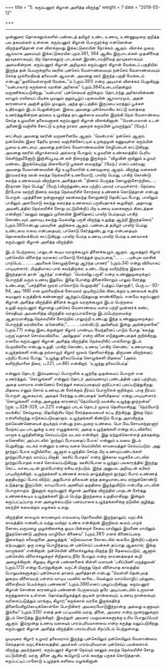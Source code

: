 +++
title = "5. கரும்பனூர் கிழான் அளித்த விருந்து"
weight = 7
date = "2019-05-12"

+++

****
முன்னுரை 
தொகைநூல்களில் பண்டைத் தமிழர் உண்ட உணவு, உண்ணுமுறை குறித்த பல தகவல்கள் உள்ளன. கரும்பனூர் கிழான் பொருநர்க்கு என்னென்ன விருந்தளித்தான் என விளக்குவது இக்கட்டுரையின் நோக்கம் ஆகும். விளக்க முறை ஆய்வாக அமையும் இக்கட்டுரையில் புறம்.381, 384 ஆகிய இருபாடல்கள் முதனிலைத் தரவுகளாகவும்; பிற தொகைநூற் பாடல்கள் இரண்டாம்நிலைத் தரவுகளாகவும் அமைகின்றன.
கரும்பனூர் கிழான் அறிமுகம் 
கரும்பனூர் கிழான் வேங்கடப் பகுதியில் இருந்த தன் பெயருக்குரிய ஊரில் புன்செய் வேளாண்மையும் நன்செய் வேளாண்மையும் செய்த முல்லைநிலத் தலைவன் ஆவான். அவனது ஊர் இருந்த பகுதி வேங்கடம் என்பது;"ஒலிவெள்ளருவி வேங்கட"ம் (புறம்.381) என்ற அடியால் விளக்கம் பெறுகிறது. “வன்பாலாற் கருங்கால் வரகின் அரிகால்” (புறம்.384)உடையதென்றும் வருணிக்கப்படுகிறது. 'வன்பால்' புன்செயைக் குறிக்கும். தொடர்ந்து அரிகாலின்கண் வாழும் எலியைப் பிடிக்க முயலும் குறும்பூழ்ப் பறவையின் ஆரவாரமும், அதன் காரணமாக அஞ்சி ஓடும் முயலும், அந்த ஓட்டத்தில் இருப்பை மரத்துப் பூக்கள் உதிர்வதும் இடம் பெறுகின்றன. இவை அவனது புன்செயாகிய காட்டு வளத்தை உணர்த்துகின்றன.தம்மை உழுவித்த நாடனுக்காக வயலில் இறங்கி நெல் வேளாண்மை செய்த உழவரின் தலைவனாகக் கரும்பனூர் கிழான் விளங்கினான். 		"மென்பாலான் உடன் அணைஇ வஞ்சிக் கோட்டு உறங்கு நாரை அறைக் கரும்பின் பூவருந்தும்" (மேற்.) 









காட்சியும் அவனது ஊரின் வருணனையே ஆகும். 'மென்பால்' நன்செய் ஆகும். நன்செயில் இரை தேரிய நாரை வஞ்சிக்கோட்டில் உறங்குமுன் கணுவுள்ள கரும்பின் பூவை உண்டமை; அவனது நன்செய் வேளாண்மையின் செழிப்பைக் காட்டுகிறது. அவனது ஊரில் விழாக்காலம் அல்லாத போதும்; உழவரின் உண்கலத்தில் பெரிய கெளிற்றுமீனோடு இஞ்சிப்பூவுடன் கள் நிறைந்து இருக்கும். “விழவின் றாயினும் உழவர் மண்டை இருங்கெடிற்று மிசையோடு பூங்கள் வைகுந்து” (மேற்.) எனப் பகர்வது; அவனது மேலாண்மையின் கீழ் உழுவோரின் உணவுமுறை ஆகும்.   விருந்து வகைகள் 
இரவலர்க்கு ஊன் கலந்த நெல்லரிசி உணவோடு; பாலிற் பெய்து, பாகிற் கொண்டு கலந்த உணவையும் விருந்தாக அளித்தான். "நிணம் பெருத்த கொழுஞ்சோற்றிடை …நீர்நாண நெய் பெய்து" (மேற்.)விருந்துண்டமை பற்றிப் புலவர் பாடியுள்ளார். நெய்யை நீர்போல ஊற்றி நிணம் கலந்த நெல்லரிசிச் சோற்றை உண்ணக் கொடுத்தான் என்பது பொருள். புறத்திணை நன்னாகனார் ஊன்கலந்த சோறுண்டு தெவிட்டிய போது; பாலிலும் பாகிலும் அளவோடு கலந்து கரைத்த உணவைப் பருகியதாகக் கூறுகிறார். அதாவது அவனிடத்தில் நெல்லரிசிச் சோறு மட்டுமின்றிப் பிற உணவு வகைகளும் கிடைத்தன என்கிறார்."ஊனும் ஊணும் முனையின் இனிதெனப் பாலிற் பெய்தவும் பாகிற் கொண்டவும் அளவுபு கலந்து மெல்லிது பருகி விருந்து உறுத்து ஆற்றி இருந்தனெம்" (புறம்.381)என்பது புலவரின் அறிக்கை ஆகும். பண்டைத் தமிழர் பாலிற் பெய்து உண்டவை எவை என்பதையும்; பாகொடு சேர்த்துண்டது எது என்பதையும்  தொகையிலக்கியம் காட்டுகிறது.
பாலிற் பெய்த உணவு 
பாலிற் பெய்த உணவாகக் கரும்பனூர் கிழான் அளித்த விருந்தில் 








இடம் பெற்றவை; பாலுடன் கூடிய வரகுக்கூழும் தினைக்கூழும் ஆகும். ஆலத்தூர் கிழார் புன்செயில் விளைந்த வரகைப் பாலோடு சேர்த்துக் குடிப்பதை;"... … …புன்புல வரகின் பாற்பெய்… … ...அமலைக் கொழுஞ்சோறு ஆர்ந்த பாணர்" (புறம்.34) என்று விரிவாகப் பாடியுள்ளார். மிகுதியாகப் பால் கலந்திருக்க; உண்ட பிறகு வயிற்றிற்கு இதமாக இருந்ததால் தான் ‘ஆர்ந்த’ என்கிறார். ‘மெல்லிது பருகி’ என்ற உண்ணுமுறைக்குப் பொருந்தி வரும் உணவு இதுவே. இதே போன்று தினைச்சோறும் பாலும் சேர்த்து உண்டதை;		“பசுந்தினை மூரல் பாலொடும் பெறுகுவிர்” (பத்துப்.தொகுதி l, பெரு.ப.- 92-94, அடி-168) என முல்லைநிலக் கோவலர் குடியிருப்பில் கிடைக்கும் உணவைக் கூறிக் கடியலூர் உருத்திரங் கண்ணனார் ஆற்றுப்படுத்துவது காண்கிறோம்.  எனவே கரும்பனூர் கிழான் அளித்த விருந்தில் தினைக் கூழும் வரகுக்கூழும் இடம் பெற்றமை உறுதி.கரும்பனூர் கிழானது புன்செய் வேளாண்மை வளம் பற்றி முன்னர்க் கண்ட செய்தியும் அவனளித்த விருந்தில் வரகுப்பால்சோறு இடம்பெற்றமைக்கு ஆதாரமாகிறது.நெல்லரிசிச் சோற்றில் பாலூற்றி உண்பது இந்த உண்ணுமுறைக்குப் பொருந்தி வரவில்லை. ஏனெனில்;“... … …பால்விட்டு அயினியும் இன்று அயின்றனனே” (புறம்.77) என்று இடைக்குன்றூர் கிழார் பாண்டிய வேந்தனைப் பாடும் போது ‘கலந்து பருகு’வதாகச் சொல்லவில்லை. ‘அயிலுதல்’ என்ற வினை எடுத்துண்பதைக் குறிக்கிறது. எனவே கரும்பனூர் கிழான் அளித்த விருந்தில் நெல்லரிசிப் பால்சோறு இடம் பெறவில்லை என்பது உறுதி.
 பாகிற் கொண்ட உணவு ‘பாகிற் கொண்ட’ உணவாவது உழுந்தங்களி என்பது நல்லாவூர் கிழார் மூலம் தெளிவாகிறது. திருமண விருந்தைப் பற்றிப் பேசும் போது;	“உழுந்து தலைப்பெய்த கொழுங்களி மிதவை” (அகம். களிற்றியானை நிரை, ப.221, பா.86) என்கிறார். ‘உழுந்து தலைப்பெய்த’ 







என்னும் தொடர்; இவ்வுணவுப் பொருளில் உழுந்தே முதன்மைப் பொருள் என உணர்த்தும். ‘கொழுங்களி’ என்னும் தொடர் அவ்வுணவுப் பண்டத்தின் பதம் பற்றியும், அதை வளமாக எண்ணெய் சேர்த்துச் சமைப்பதையும் குறிப்பாகப் புலப்படுத்துகிறது. மிதவை எனும் சொல் உணவுடன் சேர்க்கும் நீர்மப் பொருளைக் குறிக்கும். பாகு நீர்மப் பொருள் ஆகையால்; அதைச் சேர்த்து உண்பதைக் ‘களிமிதவை’ என்று பாடியுள்ளார். ‘கொழுங்களி’ என்று அழைத்த காரணம்;“நெய்யொடு மயக்கிய உழுந்து நூற்றன்ன” (ஐங். ப.328-329, பா.221) என்னும் பாடல் தொடர் மூலம் தெளிவாகிறது. 'நெய்யோடு மயக்கிய' செய்முறை; மிதமிஞ்சிய நெய் சேர்த்தமையைச் சுட்டி நிற்கிறது. இங்கு நெய் எள்ளிலிருந்து எடுக்கப்படுவதாகும். உழுந்தங்களி கிண்டும் போது அளவிறந்த நல்லெண்ணெயைக் குடிக்கும் என்பது நடைமுறை உண்மை. பொ.வே.சோமசுந்தரனார் மேற்சுட்டிய பாடலுக்கு உரை எழுதுங்கால்; அதை உழுந்தங்களி என்று சுட்டவில்லை; மாறாக உழுந்தினின்று செய்யப்படும் வடகம் என்கிறார். இது ஏற்றுக்கொள்ளத் தக்கதன்று. ஏனெனில்; அப்பாடலில் ‘நூற்றுப் போவதைப் போல’ என்னும் உவமை இடம் பெறுகிறது. வடகம் என்னும் உணவு வகை வெய்யிலில் காயவைத்துச் செய்யப்படும். அது நூற்றுப் போக வழியில்லை. ஆனால் உழுந்தில் செய்த பிற உணவுப்பண்டங்கள் நூற்றுப்போகும் வாய்ப்பு மிகுதி. ‘ஊசிப் போதல்’ என்ற இக்கால வழக்கே பாடலில் நூற்றுப்போதல் எனச் சொல்லப்படுகிறது. ஊசிப்போன உழுந்துப் பலகாரத்தில் இருந்து கெட்ட வாடையுடன் நூல்போன்ற கசிவு ஏற்படும். இந்த அனுபவ அறிவுடன் கபிலர் பாடியிருக்கிறார். உழுந்தங்களி உண்ணக் காலம் தாழ்த்தினால் நூற்றுப் போய் உண்ணத் தகுதியற்றுப்  போய் விடும்; அதுபோல் தலைவன் தந்த தழையாடையை ஏற்றுக்கொண்டு உடுத்தாது இருப்பின்; வாடிப்போய் அணியும் தகுதியை இழந்துவிடும் என்பதே பாடலின் பொருளாகும்.  இதனால் கரும்பனூர் கிழான் அளித்த விருந்தில் பாகுடன் சேர்த்து உண்ணக்கூடிய உழுந்தங்களி இடம் பெற்று இருந்தமை உறுதியாகிறது. இன்றும் கருப்பட்டிப்பாகு என அழைக்கப்படும் பனம்பாகை உழுந்தங்களிக்கு நடுவில் குழித்து; ஊற்றிச் சுவைக்கும் வழக்கம் உளது.









விருந்தின் காலமும் காரணமும் 
எவ்வளவு தொலைவில் இருந்தாலும்; வறட்சிக் காலத்தில் என்னிடம் வந்து வயிறார உண்க என்கிறான்.இருநிலம் கூலம் பாறக் கோடைவருமழை முழக்கிசைக்கு ஓடிய பின்றைச் சேயை யாயினும் இவணை யாயினும் இதற்கொண்டு அறிநை வாழியோ கிணைவ" (புறம்.381) எனக் கிணைப்பறை இசைக்கும் கலைஞனை அழைத்துக்; 'கடுமையான கோடையில் கூலமே இன்றிப் பஞ்சம் ஏற்படினும்; ஒரு மழை பொழிந்தவுடன் புன்செய்ப் பயன்கள் தப்பாது ஆதலால்; இங்கு வாருங்கள்' என்கிறான். நன்செயின் விளைச்சலுக்கு மிகுந்த நீர் தேவைப்படும்; ஆனால் புன்செயில் விளைச்சலுக்குச் சிறிதளவு நீரே போதும் என்ற காரணத்தைக் கூறி அழைக்கிறான். சிறுகுடி கிழான் பண்ணனைக் கிள்ளி வளவன் 'பசிப்பிணி மருத்துவன்' (புறம்.173) என்று போற்றுகிறான். வறட்சி மிகுந்து நெல் விளையாத காலத்தில் பொதுமக்களுக்குப் புன்செயால் தானம் அளித்தான் என்பது    “வெள்ளி தென்புலத் துறைய விளைவயற் பள்ளம் வாடிய பயனில் காலை…வெல்லும் வாய்மொழிப் புல்லுடை விளைநிலம் பெயர்க்கும் பண்ணன்” (புறம்.388)எனப் புகழப்படுகிறது. கரும்பனூர் கிழான் சொன்ன காரணமும் பண்ணன் பெருமையும் ஒரே அடிப்படையில் உருவான கருத்துகளாக உள்ளன. தொல்தமிழகத்துக் குடிகள் நான்கையும்; உணவு நான்கையும் வரிசைப்படுத்தும் மாங்குடி கிழார்;“கருங்கால் வரகே இருங்கதிர்த் தினையேசிறுகொடிக்கொள்ளே பொறிகிளர் அவரையோடுஇந்நான்கு அல்லது உணாவும் இல்லை” (புறம்.335) எனத் தன் பட்டியலில் வரகு, தினை, அவரை என்ற மூன்றனுக்கும் இடம் கொடுத்து இருக்கிறார். இவற்றுள் அவரை பயறுவகைகளுக்கு உரிய பொதுப்பெயர் ஆகும். இம்மூன்று உணவு வகையும் பாரம்பரியமானவை என்ற கருத்து வலுப்படுகிறது. கரும்பனூர் கிழான் அளித்த விருந்தில் பாரம்பரியம் சிறப்பிடம் பெற்றுள்ளது. 









முடிவுரை
கிழார் உழவர் தலைவராய் இருந்து புன்செயிலும் நன்செயிலும் வேளாண்மை செய்ததால் வறட்சிக்காலத்தில் அவர்கள் பாரம்பரியமான புன்செய்ப் பயன்களால் விருந்து அயர்ந்தனர். கரும்பனூர் கிழான் நெய்யும் ஊனும் கலந்த நெல்லரிசிச் சோறு மட்டுமின்றி; வரகு, தினை ஆகிய கூழொடு பால் கலந்து பருகக் கொடுத்தான். கருப்பட்டிப் பாகோடு உழுந்தங் களியை வழங்கினான்.  